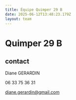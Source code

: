 ```yaml
---
title: Équipe Quimper 29 B
date: 2025-06-12T13:48:23.179Z
layout: team
---
```


# Quimper 29 B

## contact 

Diane GERARDIN

06 33 75 36 31

diane.gerardin@gmail.com

